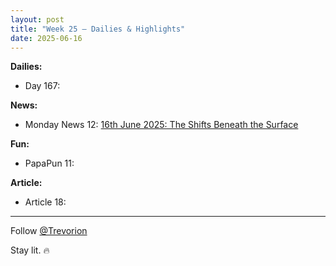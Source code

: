 ```yaml
---
layout: post
title: "Week 25 – Dailies & Highlights"
date: 2025-06-16
---
```


**Dailies:**  
- Day 167: []()

**News:**  
- Monday News 12: [16th June 2025: The Shifts Beneath the Surface](https://x.com/Trevorion/status/1934547019760124293)

**Fun:**  
- PapaPun 11: []()

**Article:**  
- Article 18: []()

---
Follow [@Trevorion](https://x.com/Trevorion)

Stay lit. 🔥
